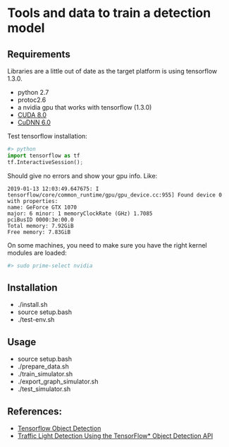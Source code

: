 # Tools and data to train a detection model


## Requirements

Libraries are a little out of date as the target platform is using
tensorflow 1.3.0.

- python 2.7
- protoc2.6
- a nvidia gpu that works with tensorflow (1.3.0)
- [CUDA 8.0](https://developer.nvidia.com/cuda-80-ga2-download-archive)
- [CuDNN 6.0](https://developer.nvidia.com/rdp/cudnn-archive)

Test tensorflow installation:

```python
#> python
import tensorflow as tf
tf.InteractiveSession();

```

Should give no errors and show your gpu info. Like:

```
2019-01-13 12:03:49.647675: I tensorflow/core/common_runtime/gpu/gpu_device.cc:955] Found device 0 with properties: 
name: GeForce GTX 1070
major: 6 minor: 1 memoryClockRate (GHz) 1.7085
pciBusID 0000:3e:00.0
Total memory: 7.92GiB
Free memory: 7.83GiB

```

On some machines, you need to make sure you have the right kernel modules are loaded:

```sh
#> sudo prime-select nvidia
```

## Installation

- ./install.sh
- source setup.bash
- ./test-env.sh

## Usage

- source setup.bash
- ./prepare_data.sh
- ./train_simulator.sh
- ./export_graph_simulator.sh
- ./test_simulator.sh

## References:
- [Tensorflow Object Detection](https://github.com/tensorflow/models/tree/0375c800c767db2ef070cee1529d8a50f42d1042/object_detection)
- [Traffic Light Detection Using the TensorFlow* Object Detection API](https://software.intel.com/en-us/articles/traffic-light-detection-using-the-tensorflow-object-detection-api)

